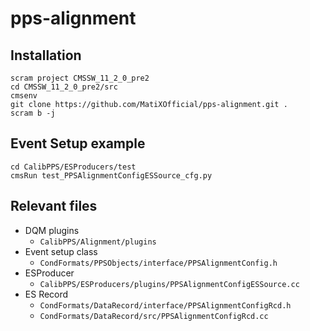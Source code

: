 # pps-alignment

## Installation
```
scram project CMSSW_11_2_0_pre2
cd CMSSW_11_2_0_pre2/src
cmsenv
git clone https://github.com/MatiXOfficial/pps-alignment.git .
scram b -j
```
## Event Setup example
```
cd CalibPPS/ESProducers/test
cmsRun test_PPSAlignmentConfigESSource_cfg.py
```
## Relevant files
- DQM plugins
  - `CalibPPS/Alignment/plugins`
- Event setup class
  - `CondFormats/PPSObjects/interface/PPSAlignmentConfig.h`
- ESProducer
  - `CalibPPS/ESProducers/plugins/PPSAlignmentConfigESSource.cc`
- ES Record
  - `CondFormats/DataRecord/interface/PPSAlignmentConfigRcd.h`
  - `CondFormats/DataRecord/src/PPSAlignmentConfigRcd.cc`